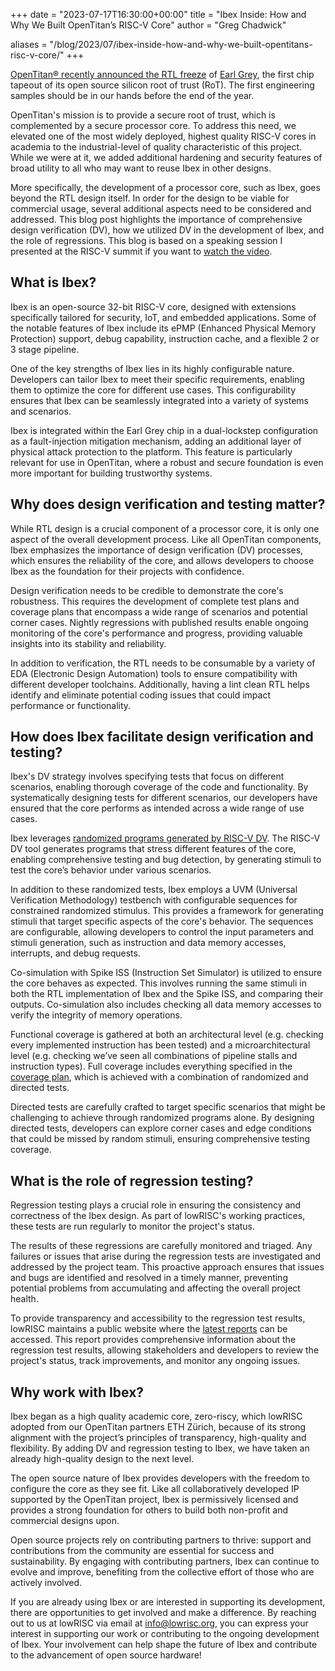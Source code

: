 +++
date = "2023-07-17T16:30:00+00:00"
title = "Ibex Inside: How and Why We Built OpenTitan’s RISC-V Core"
author = "Greg Chadwick"

aliases = "/blog/2023/07/ibex-inside-how-and-why-we-built-opentitans-risc-v-core/"
+++

[OpenTitan® recently announced the RTL freeze](https://lowrisc.org/news/2023/06/opentitans-rtl-freeze-leveraging-transparency-to-create-trustworthy-computing/) of [Earl Grey](https://opentitan.org/book/hw/top_earlgrey/doc/specification.html), the first chip tapeout of its open source silicon root of trust (RoT). The first engineering samples should be in our hands before the end of the year. 

OpenTitan's mission is to provide a secure root of trust, which is complemented by a secure processor core. To address this need, we elevated one of the most widely deployed, highest quality RISC-V cores in academia to the industrial-level of quality characteristic of this project. While we were at it, we added additional hardening and security features of broad utility to all who may want to reuse Ibex in other designs.

More specifically, the development of a processor core, such as Ibex, goes beyond the RTL design itself. In order for the design to be viable for commercial usage, several additional aspects need to be considered and addressed. This blog post highlights the importance of comprehensive design verification (DV), how we utilized DV in the development of Ibex, and the role of regressions. This blog is based on a speaking session I presented at the RISC-V summit if you want to [watch the video](https://www.youtube.com/watch?v=EYyi8ZhEQxA).

## What is Ibex?

Ibex is an open-source 32-bit RISC-V core, designed with extensions specifically tailored for security, IoT, and embedded applications. Some of the notable features of Ibex include its ePMP (Enhanced Physical Memory Protection) support, debug capability, instruction cache, and a flexible 2 or 3 stage pipeline.

One of the key strengths of Ibex lies in its highly configurable nature. Developers can tailor Ibex to meet their specific requirements, enabling them to optimize the core for different use cases. This configurability ensures that Ibex can be seamlessly integrated into a variety of systems and scenarios.

Ibex is integrated within the Earl Grey chip in a dual-lockstep configuration as a fault-injection mitigation mechanism, adding an additional layer of physical attack protection to the platform. This feature is particularly relevant for use in OpenTitan, where a robust and secure foundation is even more important for building trustworthy systems.

## Why does design verification and testing matter?

While RTL design is a crucial component of a processor core, it is only one aspect of the overall development process. Like all OpenTitan components, Ibex emphasizes the importance of design verification (DV) processes, which ensures the reliability of the core, and allows developers to choose Ibex as the foundation for their projects with confidence.

Design verification needs to be credible to demonstrate the core's robustness. This requires the development of complete test plans and coverage plans that encompass a wide range of scenarios and potential corner cases. Nightly regressions with published results enable ongoing monitoring of the core's performance and progress, providing valuable insights into its stability and reliability.

In addition to verification, the RTL needs to be consumable by a variety of EDA (Electronic Design Automation) tools to ensure compatibility with different developer toolchains. Additionally, having a lint clean RTL helps identify and eliminate potential coding issues that could impact performance or functionality.

## How does Ibex facilitate design verification and testing?

Ibex's DV strategy involves specifying tests that focus on different scenarios, enabling thorough coverage of the code and functionality. By systematically designing tests for different scenarios, our developers have ensured that the core performs as intended across a wide range of use cases.

Ibex leverages [randomized programs generated by RISC-V DV](https://github.com/chipsalliance/riscv-dv). The RISC-V DV tool generates programs that stress different features of the core, enabling comprehensive testing and bug detection, by generating stimuli to test the core’s behavior under various scenarios.

In addition to these randomized tests, Ibex employs a UVM (Universal Verification Methodology) testbench with configurable sequences for constrained randomized stimulus. This provides a framework for generating stimuli that target specific aspects of the core's behavior. The sequences are configurable, allowing developers to control the input parameters and stimuli generation, such as instruction and data memory accesses, interrupts, and debug requests.

Co-simulation with Spike ISS (Instruction Set Simulator) is utilized to ensure the core behaves as expected. This involves running the same stimuli in both the RTL implementation of Ibex and the Spike ISS, and comparing their outputs. Co-simulation also includes checking all data memory accesses to verify the integrity of memory operations.

Functional coverage is gathered at both an architectural level (e.g. checking every implemented instruction has been tested) and a microarchitectural level (e.g. checking we’ve seen all combinations of pipeline stalls and instruction types). Full coverage includes everything specified in the [coverage plan](https://ibex-core.readthedocs.io/en/latest/03_reference/coverage_plan.html), which is achieved with a combination of randomized and directed tests.

Directed tests are carefully crafted to target specific scenarios that might be challenging to achieve through randomized programs alone. By designing directed tests, developers can explore corner cases and edge conditions that could be missed by random stimuli, ensuring comprehensive testing coverage.

## What is the role of regression testing?

Regression testing plays a crucial role in ensuring the consistency and correctness of the Ibex design. As part of lowRISC's working practices, these tests are run regularly to monitor the project's status.

The results of these regressions are carefully monitored and triaged. Any failures or issues that arise during the regression tests are investigated and addressed by the project team. This proactive approach ensures that issues and bugs are identified and resolved in a timely manner, preventing potential problems from accumulating and affecting the overall project health.

To provide transparency and accessibility to the regression test results, lowRISC maintains a public website where the [latest reports](https://ibex.reports.lowrisc.org/opentitan/latest/report.html) can be accessed. This report provides comprehensive information about the regression test results, allowing stakeholders and developers to review the project's status, track improvements, and monitor any ongoing issues.

## Why work with Ibex?

Ibex began as a high quality academic core, zero-riscy, which lowRISC adopted from our OpenTitan partners ETH Zürich, because of its strong alignment with the project’s principles of transparency, high-quality and flexibility. By adding DV and regression testing to Ibex, we have taken an already high-quality design to the next level.

The open source nature of Ibex provides developers with the freedom to configure the core as they see fit. Like all collaboratively developed IP supported by the OpenTitan project, Ibex is permissively licensed and provides a strong foundation for others to build both non-profit and commercial designs upon.

Open source projects rely on contributing partners to thrive: support and contributions from the community are essential for success and sustainability. By engaging with contributing partners, Ibex can continue to evolve and improve, benefiting from the collective effort of those who are actively involved.

If you are already using Ibex or are interested in supporting its development, there are opportunities to get involved and make a difference. By reaching out to us at lowRISC via email at [info@lowrisc.org](mailto:info@lowrisc.org), you can express your interest in supporting our work or contributing to the ongoing development of Ibex. Your involvement can help shape the future of Ibex and contribute to the advancement of open source hardware!
